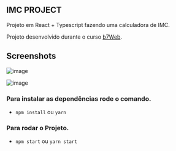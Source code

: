 ## IMC PROJECT

Projeto em React + Typescript fazendo uma calculadora de IMC.

Projeto desenvolvido durante o curso [b7Web](https://b7web.com.br).

## Screenshots
![image](https://user-images.githubusercontent.com/62387982/160928987-958085bd-bb8e-4d4d-b220-6bfd021be73a.png)

![image](https://user-images.githubusercontent.com/62387982/160929068-9d499ddb-1b2b-47a5-ba69-17b13de63ff8.png)

### Para instalar as dependências rode o comando.

- `npm install` ou `yarn`

### Para rodar o Projeto.

- `npm start` ou `yarn start`


